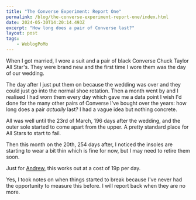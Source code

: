 ```yaml
---
title: "The Converse Experiment: Report One"
permalink: /blog/the-converse-experiment-report-one/index.html
date: 2024-05-30T14:20:14.493Z
excerpt: "How long does a pair of Converse last?"
layout: post
tags:
    - WeblogPoMo
---
```


When I got married, I wore a suit and a pair of black Converse Chuck Taylor All Star's. They were brand new and the first time I wore them was the day of our wedding.

The day after I just put them on because the wedding was over and they could just go into the normal shoe rotation. Then a month went by and I realised I had worn them every day which gave me a data point I wish I'd done for the many other pairs of Converse I've bought over the years: how long does a pair _actually_ last? I had a vague idea but nothing concrete.

All was well until the 23rd of March, 196 days after the wedding, and the outer sole started to come apart from the upper. A pretty standard place for All Stars to start to fail.

Then this month on the 20th, 254 days after, I noticed the insoles are starting to wear a bit thin which is fine for now, but I may need to retire them soon.

Just for [Andrew](https://canion.blog/), this works out at a cost of 19p per day.

Yes, I took notes on when things started to break because I've never had the opportunity to measure this before. I will report back when they are no more.